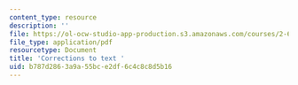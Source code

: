 ```yaml
---
content_type: resource
description: ''
file: https://ol-ocw-studio-app-production.s3.amazonaws.com/courses/2-61-internal-combustion-engines-spring-2017/b787d2863a9a55bce2df6c4c8c8d5b16_corrections.pdf
file_type: application/pdf
resourcetype: Document
title: 'Corrections to text '
uid: b787d286-3a9a-55bc-e2df-6c4c8c8d5b16
---
```

